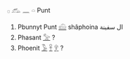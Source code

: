 𓊪 𓃹 𓈖 𓏏  Punt  
1) Pbunnyt Punt [𓊝](𓊝) shâphoina ال سفينة  
2) Phasant [𓅡](𓅡) ?  
3) Phoenit [𓅣](𓅣) [𓋹](𓋹) [𓋁](𓋁) ?  